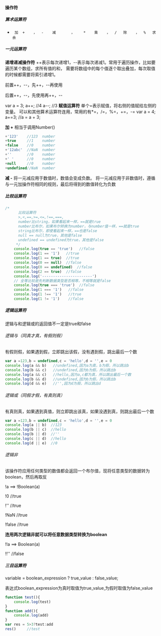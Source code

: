 #### 操作符

#####     算术运算符

   +      加  +    ，  -    减       ，    *    乘    ，  /   除    ，  %   求余

#####    一元运算符

**递增递减操作符**
++表示每次递增1，--表示每次递减1。常用于遍历操作，比如要遍历某个数组，求所有值的和，
需要将数组中的每个值逐个取出叠加，每次取值的时候都需要将索引递增1。

前置++，--，先++，--再使用

后置++，--，先使用再++，--

var a = 3;
a++; //4
a--; //3
**赋值运算符**
单个=表示赋值，将右侧的值赋给左侧的变量。
可以和其他算术运算符连用，常用的有*=，/=，%=，+=，-=
var a = 4;
a+=3; //a = a + 3;

**加 +**
相当于调用Number()

````js
+'123'    //123  number
+true     //1    number
+false    //0    number
+'12abc'  //NaN  number
+''       //0    number
+' '      //0    number
+null     //0    number
+undefined//NaN  number
````



**减 -**
将一元减应用于数值时，数值会变成负数。
将一元减应用于非数值时，遵循与一元加操作符相同的规则，最后将得到的数值转化为负数

##### 比较运算符

````js
/* 
      比较运算符
      >,<,==,>=,<=,!==,===,
      number比string，如果看起来一样，==就是true
      number比布尔，如果布尔转换为number，与number值一样，==就是true
      string比布尔，即使看起来一样，==也是false
      null == null为true，其他是false
      undefined == undefined为true，其他是false
     */
    console.log(true == 'true')   //false
    console.log(1 == '1')   //true
    console.log(1 == true)  //true
    console.log(0 == null)  //false
    console.log(0 == undefined)  //false
    console.log(2 == true)  //false
    console.log('-----------------------')
    // 全等比较是先判断数据类型是否相等，不相等就是false
    console.log(true === 'true')  //false
    console.log(1 === '1')   //false
    console.log(1 !== '1')   //true
    console.log(1 != '1')    //false
````

##### 逻辑运算符

逻辑与和逻辑或的返回值不一定是true和false

###### 逻辑与（同真才真，有假则假）

有假则假，如果遇到假，立即跳出该假，没有遇到假，跳出最后一个数

````js
var a =123,b = undefined,c = 'hello',d = '',e = 0
console.log(a && b)   //undefined,因为a为真，b为假，所以跳出b
console.log(b && c)   //undefined,因为b为假，所以跳出b
console.log(a && c)   //hello,因为a,c都为真，所以跳出最后一个数
console.log(b && d)   //undefined,因为b为假，所以跳出b
console.log(d && e)   //'',因为d为假，所以跳出d
````

###### 逻辑或（同假才假，有真则真）

有真则真，如果遇到真值，则立即跳出该真，如果没遇到真，则跳出最后一个数

````js
var a =123,b = undefined,c = 'hello',d = '',e = 0
console.log(a || b)  //123
console.log(b || c)  //hello
console.log(b || d)  //''
console.log(c || d)  //hello
console.log(d || e)  //0
````

###### 逻辑非

该操作符应用任何类型的数值都会返回一个布尔值，现将任意类型的数据转为boolean，然后再取反

!a ==> !Boolean(a)

!0      //true

!''      //true

!NaN //true

!false //true

**连用两次逻辑非就可以将任意数据类型转换为boolean**

!!a ==> Boolean(a)

!!''    //false

##### 三目运算符

variable = boolean_expression ? true_value : false_value;

表达式boolean_expression为真时取值为true_value,为假时取值为false_value

````js
function test(){
    console.log(test)
}
function add(){
    console.log(add)
}
var res = 5>3?test:add
res()     //test
````







